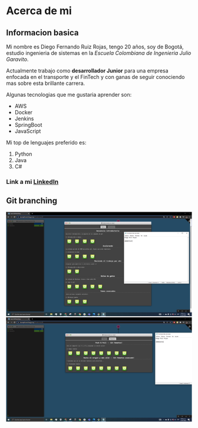 # Acerca de mi
## Informacion basica
Mi nombre es Diego Fernando Ruiz Rojas, tengo 20 años, soy de Bogotá, estudio ingenieria de sistemas en la *Escuela Colombiana de Ingenieria Julio Garavito*.

Actualmente trabajo como **desarrollador Junior** para una empresa enfocada en el transporte y el FinTech y con ganas de seguir conociendo mas sobre esta brillante carrera.

Algunas tecnologias que me gustaria aprender son:
* AWS
* Docker
* Jenkins
* SpringBoot
* JavaScript

Mi top de lenguajes preferido es:
1. Python
2. Java
3. C#
 
### Link a mi [LinkedIn](https://www.linkedin.com/in/diego-fernando-ruiz-rojas-5aa9a2205/)
## Git branching
![Local](Images/Captura.png)
![Remoto](Images/Captura2.png)
